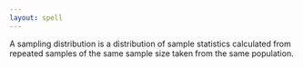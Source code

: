 ```yaml
---
layout: spell
---
```


A sampling distribution is a distribution of sample statistics calculated from repeated samples of the same sample size taken from the same population.
